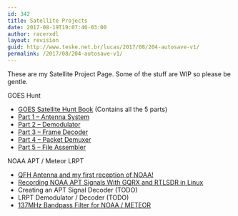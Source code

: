 ```yaml
---
id: 342
title: Satellite Projects
date: 2017-08-19T19:07:40-03:00
author: racerxdl
layout: revision
guid: http://www.teske.net.br/lucas/2017/08/204-autosave-v1/
permalink: /2017/08/204-autosave-v1/
---
```

These are my Satellite Project Page. Some of the stuff are WIP so please be gentle.

GOES Hunt

  * [GOES Satellite Hunt Book](https://www.gitbook.com/book/racerxdl/goes-satellite-hunt/) (Contains all the 5 parts)
  * [Part 1 – Antenna System](https://www.teske.net.br/lucas/2016/10/goes-satellite-hunt-part-1-antenna-system/)
  * [Part 2 &#8211; Demodulator](https://www.teske.net.br/lucas/2016/10/goes-satellite-hunt-part-2-demodulator/)
  * [Part 3 – Frame Decoder](https://www.teske.net.br/lucas/2016/11/goes-satellite-hunt-part-3-frame-decoder/)
  * [Part 4 &#8211; Packet Demuxer](https://www.teske.net.br/lucas/2016/11/goes-satellite-hunt-part-4-packet-demuxer)
  * [Part 5 &#8211; File Assembler](https://www.teske.net.br/lucas/2016/11/goes-satellite-hunt-part-5-file-assembler/)

NOAA APT / Meteor LRPT

  * [QFH Antenna and my first reception of NOAA!](https://www.teske.net.br/lucas/2016/01/qfh-antenna-and-my-first-reception-of-noaa/)
  * [Recording NOAA APT Signals With GQRX and RTLSDR in Linux](https://www.teske.net.br/lucas/2016/02/recording-noaa-apt-signals-with-gqrx-and-rtl-sdr-on-linux/)
  * Creating an APT Signal Decoder (TODO)
  * LRPT Demodulator / Decoder (TODO)
  * [137MHz Bandpass Filter for NOAA / METEOR](https://www.teske.net.br/lucas/2016/11/137mhz-bandpass-filter-for-noaa-meteor-satellites/)